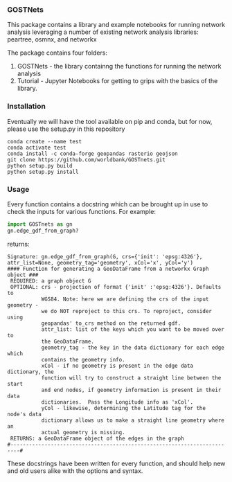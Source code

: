 ### GOSTNets
This package contains a library and example notebooks for running network analysis leveraging a number of existing network analysis libraries: peartree, osmnx, and networkx

The package contains four folders:
1. GOSTNets - the library containng the functions for running the network analysis
2. Tutorial - Jupyter Notebooks for getting to grips with the basics of the library. 

### Installation
Eventually we will have the tool available on pip and conda, but for now, please use the setup.py in this repository
```
conda create --name test
conda activate test
conda install -c conda-forge geopandas rasterio geojson
git clone https://github.com/worldbank/GOSTnets.git
python setup.py build
python setup.py install
```

### Usage
Every function contains a docstring which can be brought up in use to check the inputs for various functions. For example: 

```python
import GOSTnets as gn
gn.edge_gdf_from_graph?
```

returns: 

```
Signature: gn.edge_gdf_from_graph(G, crs={'init': 'epsg:4326'}, attr_list=None, geometry_tag='geometry', xCol='x', yCol='y')
#### Function for generating a GeoDataFrame from a networkx Graph object ###
 REQUIRED: a graph object G
 OPTIONAL: crs - projection of format {'init' :'epsg:4326'}. Defaults to
           WGS84. Note: here we are defining the crs of the input geometry -
           we do NOT reproject to this crs. To reproject, consider using
           geopandas' to_crs method on the returned gdf.
           attr_list: list of the keys which you want to be moved over to
           the GeoDataFrame.
           geometry_tag - the key in the data dictionary for each edge which
           contains the geometry info.
           xCol - if no geometry is present in the edge data dictionary, the
           function will try to construct a straight line between the start
           and end nodes, if geometry information is present in their data
           dictionaries.  Pass the Longitude info as 'xCol'.
           yCol - likewise, determining the Latitude tag for the node's data
           dictionary allows us to make a straight line geometry where an
           actual geometry is missing.
 RETURNS: a GeoDataFrame object of the edges in the graph
#-------------------------------------------------------------------------#
```

These docstrings have been written for every function, and should help new and old users alike with the options and syntax.
